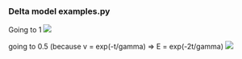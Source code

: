 ### Delta model examples.py

Going to 1
![](https://user-images.githubusercontent.com/37348774/226391083-107e2d66-2fd5-4e23-9f08-8087198230de.png)

going to 0.5 (because v = exp(-t/gamma) => E = exp(-2t/gamma)
![](https://user-images.githubusercontent.com/37348774/226391130-d741deef-fa91-4a51-b40e-9a966fd46b3a.png)
